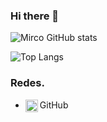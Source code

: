### Hi there 👋

![Mirco GitHub stats](https://github-readme-stats.vercel.app/api?username=Mirco874)

![Top Langs](https://github-readme-stats.vercel.app/api/top-langs/?username=Mirco874)

### Redes.

- GitHub [<img align="left" alt="logo github" src="https://cdn-icons-png.flaticon.com/512/25/25231.png" width="20px" height=20px />][Github]

[Github]: https://github.com/Mirco874
